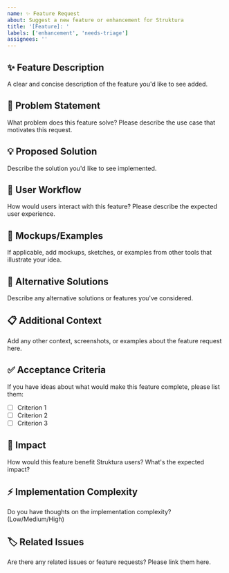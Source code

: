 ```yaml
---
name: ✨ Feature Request
about: Suggest a new feature or enhancement for Struktura
title: '[Feature]: '
labels: ['enhancement', 'needs-triage']
assignees: ''
---
```


## ✨ Feature Description

A clear and concise description of the feature you'd like to see added.

## 🎯 Problem Statement

What problem does this feature solve? Please describe the use case that motivates this request.

## 💡 Proposed Solution

Describe the solution you'd like to see implemented.

## 🔄 User Workflow

How would users interact with this feature? Please describe the expected user experience.

## 🎨 Mockups/Examples

If applicable, add mockups, sketches, or examples from other tools that illustrate your idea.

## 🚧 Alternative Solutions

Describe any alternative solutions or features you've considered.

## 📋 Additional Context

Add any other context, screenshots, or examples about the feature request here.

## ✅ Acceptance Criteria

If you have ideas about what would make this feature complete, please list them:

- [ ] Criterion 1
- [ ] Criterion 2
- [ ] Criterion 3

## 🌟 Impact

How would this feature benefit Struktura users? What's the expected impact?

## ⚡ Implementation Complexity

Do you have thoughts on the implementation complexity? (Low/Medium/High)

## 🏷️ Related Issues

Are there any related issues or feature requests? Please link them here.